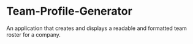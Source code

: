 # Team-Profile-Generator
An application that creates and displays a readable and formatted team roster for a company.
